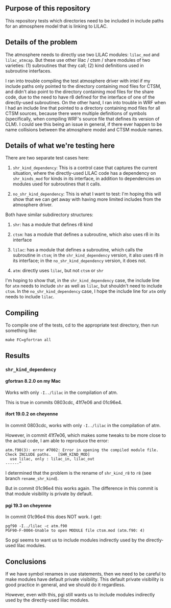 ## Purpose of this repository

This repository tests which directories need to be included in include
paths for an atmosphere model that is linking to LILAC.

## Details of the problem

The atmosphere needs to directly use two LILAC modules: `lilac_mod` and
`lilac_atmcap`. But these use other lilac / ctsm / share modules of two
varieties: (1) subroutines that they call; (2) kind definitions used in
subroutine interfaces.

I ran into trouble compiling the test atmosphere driver with intel if my
include paths only pointed to the directory containing mod files for
CTSM, and didn't also point to the directory containing mod files for
the share code, due to the need to have r8 defined for the interface of
one of the directly-used subroutines. On the other hand, I ran into
trouble in WRF when I had an include line that pointed to a directory
containing mod files for all CTSM sources, because there were multiple
definitions of symbols (specifically, when compiling WRF's source file
that defines its version of CLM). I could see this being an issue in
general, if there ever happen to be name collisions between the
atmosphere model and CTSM module names.

## Details of what we're testing here

There are two separate test cases here:

1. `shr_kind_dependency`: This is a control case that captures the
   current situation, where the directly-used LILAC code has a
   dependency on `shr_kinds_mod` for kinds in its interface, in addition
   to dependencies on modules used for subroutines that it calls.
   
2. `no_shr_kind_dependency`: This is what I want to test: I'm hoping
   this will show that we can get away with having more limited includes
   from the atmosphere driver.
   
Both have similar subdirectory structures:

1. `shr`: has a module that defines r8 kind

2. `ctsm`: has a module that defines a subroutine, which also uses r8 in
   its interface
   
3. `lilac`: has a module that defines a subroutine, which calls the
   subroutine in `ctsm`; in the `shr_kind_dependency` version, it also
   uses r8 in its interface; in the `no_shr_kind_dependency` version, it
   does not.
   
4. `atm`: directly uses `lilac`, but not `ctsm` or `shr`

I'm hoping to show that, in the `shr_kind_dependency` case, the include
line for `atm` needs to include `shr` as well as `lilac`, but shouldn't
need to include `ctsm`. In the `no_shr_kind_dependency` case, I hope the
include line for `atm` only needs to include `lilac`.

## Compiling

To compile one of the tests, cd to the appropriate test directory, then
run something like:

`make FC=gfortran all`

## Results

### `shr_kind_dependency`

#### gfortran 8.2.0 on my Mac

Works with only `-I../lilac` in the compilation of atm.

This is true in commits 0803cdc, 41f7e06 and 01c96e4.

#### ifort 19.0.2 on cheyenne

In commit 0803cdc, works with only `-I../lilac` in the compilation of
atm.

However, in commit 41f7e06, which makes some tweaks to be more close to
the actual code, I am able to reproduce the error:

```
atm.f90(3): error #7002: Error in opening the compiled module file.  Check INCLUDE paths.   [SHR_KIND_MOD]
  use lilac, only : lilac_in, lilac_out
------^
```

I determined that the problem is the rename of `shr_kind_r8` to `r8`
(see branch `rename_shr_kind`).

But in commit 01c96e4 this works again. The difference in this commit
is that module visibility is private by default.

#### pgi 19.3 on cheyenne

In commit 01c96e4 this does NOT work. I get:

```
pgf90 -I../lilac -c atm.f90
PGF90-F-0004-Unable to open MODULE file ctsm.mod (atm.f90: 4)
```

So pgi seems to want us to include modules indirectly used by the
directly-used lilac modules.

## Conclusions

If we have symbol renames in use statements, then we need to be careful
to make modules have default private visibility. This default private
visibility is good practice in general, and we should do it regardless.

However, even with this, pgi still wants us to include modules
indirectly used by the directly-used lilac modules.
